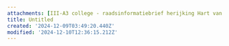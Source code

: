 ```yaml
---
attachments: [III-A3 college - raadsinformatiebrief herijking Hart van Laren.pdf]
title: Untitled
created: '2024-12-09T03:49:20.440Z'
modified: '2024-12-10T12:36:15.212Z'
---
```




